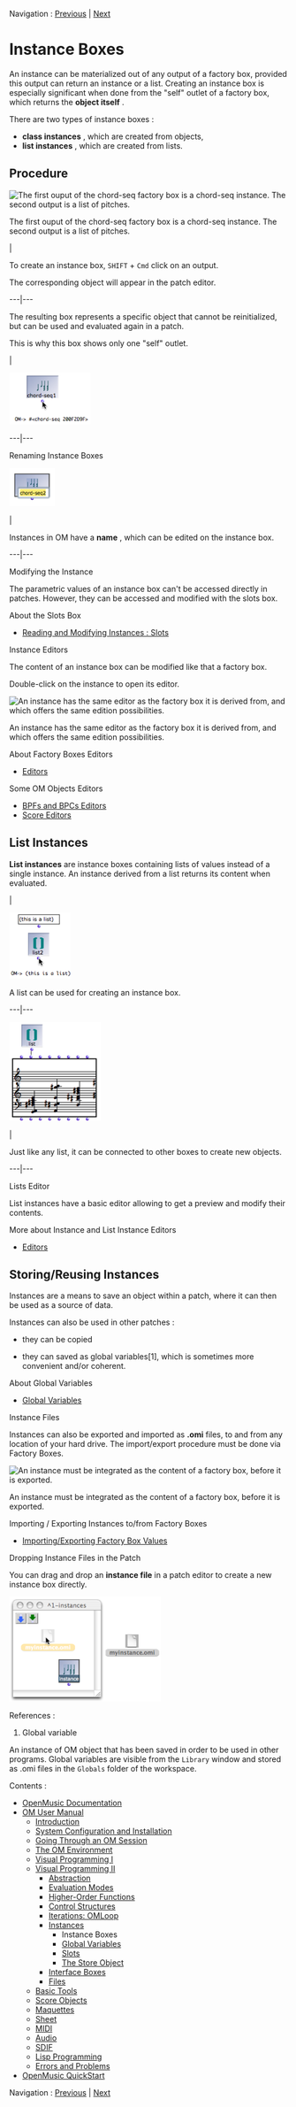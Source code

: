 
Navigation : [Previous](Instances "page précédente\(Instances\)")
| [Next](GlobalVariables "Next\(Global Variables\)")

# Instance Boxes

An instance can be materialized out of any output of a factory box, provided
this output can return an instance or a list. Creating an instance box is
especially significant when done from the "self" outlet of a factory box,
which returns the **object itself** .

There are two types of instance boxes :

  * **class instances** , which are created from objects,
  * **list instances** , which are created from lists. 

## Procedure

![The first ouput of the chord-seq factory box is a chord-seq instance. The
second output is a list of pitches.](../res/createlistbox2.png)

The first ouput of the chord-seq factory box is a chord-seq instance. The
second output is a list of pitches.

|

To create an instance box, `SHIFT` \+ `Cmd` click on an output.

The corresponding object will appear in the patch editor.  
  
---|---  
  
The resulting box represents a specific object that cannot be reinitialized,
but can be used and evaluated again in a patch.

This is why this box shows only one "self" outlet.

|

![](../res/instanceself.png)  
  
---|---  
  
Renaming Instance Boxes

![](../res/edtiinstname.png)

|

Instances in OM have a **name** , which can be edited on the instance box.  
  
---|---  
  
Modifying the Instance

The parametric values of an instance box can't be accessed directly in
patches. However, they can be accessed and modified with the slots box.

About the Slots Box

  * [Reading and Modifying Instances : Slots](SlotsBox)

Instance Editors

The content of an instance box can be modified like that a factory box.

Double-click on the  instance to open its editor.

![An instance has the same editor as the factory box it is derived from, and
which offers the same edition possibilities.](../res/instanceeditor.png)

An instance has the same editor as the factory box it is derived from, and
which offers the same edition possibilities.

About Factory Boxes Editors

  * [Editors](3-Editors)

Some OM Objects Editors

  * [BPFs and BPCs Editors](BPFEditors)
  * [Score Editors](ScoreEditors)

## List Instances

**List instances** are instance boxes containing lists of values instead of a
single instance. An instance derived from a list returns its content when
evaluated.

|

![A list can be used for creating an instance box.](../res/listinstance.png)

A list can be used for creating an instance box.  
  
---|---  
  
![](../res/uselistinstance.png)

|

Just like any list, it can be connected to other boxes to create new objects.  
  
---|---  
  
Lists Editor

List instances have a basic editor allowing to get a preview and modify their
contents.

More about Instance and List Instance Editors

  * [Editors](3-Editors)

## Storing/Reusing Instances

Instances are a means to save an object within a patch, where it can then be
used as a source of data.

Instances can also be used in other patches :

  * they can be copied 

  * they can saved as global variables[1], which is sometimes more convenient and/or coherent. 

About Global Variables

  * [Global Variables](GlobalVariables)

Instance Files

Instances can also be exported and imported as **.omi** files, to and from any
location of your hard drive. The import/export procedure must be done via
Factory Boxes.

![An instance must be integrated as the content of a factory box, before it is
exported.](../res/exportinstance_2.png)

An instance must be integrated as the content of a factory box, before it is
exported.

Importing / Exporting Instances to/from Factory Boxes

  * [Importing/Exporting Factory Box Values](4-ImportExport)

Dropping Instance Files in the Patch

You can drag and drop an **instance file** in a patch editor to create a new
instance box directly.

![](../res/draginst.png)

References :

  1. Global variable

An instance of OM object that has been saved in order to be used in other
programs. Global variables are visible from the `Library` window and stored as
.omi files in the `Globals` folder of the workspace.

Contents :

  * [OpenMusic Documentation](OM-Documentation)
  * [OM User Manual](OM-User-Manual)
    * [Introduction](00-Contents)
    * [System Configuration and Installation](Installation)
    * [Going Through an OM Session](Goingthrough)
    * [The OM Environment](Environment)
    * [Visual Programming I](BasicVisualProgramming)
    * [Visual Programming II](AdvancedVisualProgramming)
      * [Abstraction](Abstraction)
      * [Evaluation Modes](EvalModes)
      * [Higher-Order Functions](HighOrder)
      * [Control Structures](Control)
      * [Iterations: OMLoop](OMLoop)
      * [Instances](Instances)
        * Instance Boxes
        * [Global Variables](GlobalVariables)
        * [Slots](SlotsBox)
        * [The Store Object](Store)
      * [Interface Boxes](InterfaceBoxes)
      * [Files](Files)
    * [Basic Tools](BasicObjects)
    * [Score Objects](ScoreObjects)
    * [Maquettes](Maquettes)
    * [Sheet](Sheet)
    * [MIDI](MIDI)
    * [Audio](Audio)
    * [SDIF](SDIF)
    * [Lisp Programming](Lisp)
    * [Errors and Problems](errors)
  * [OpenMusic QuickStart](QuickStart-Chapters)

Navigation : [Previous](Instances "page précédente\(Instances\)")
| [Next](GlobalVariables "Next\(Global Variables\)")

